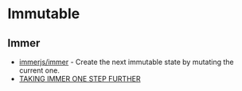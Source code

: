 # Immutable


## Immer

- [immerjs/immer](https://github.com/immerjs/immer) - Create the next immutable state by mutating the current one.
- [TAKING IMMER ONE STEP FURTHER](https://christianalfoni.com/articles/taking-immer-one-step-further)
